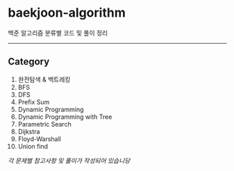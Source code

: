 # baekjoon-algorithm
백준 알고리즘 분류별 코드 및 풀이 정리

---

Category
---

1. 완전탐색 & 백트레킹
2. BFS
3. DFS
4. Prefix Sum
5. Dynamic Programming
6. Dynamic Programming with Tree
7. Parametric Search
8. Dijkstra
9. Floyd-Warshall
10. Union find

*각 문제별 참고사항 및 풀이가 작성되어 있습니당*

